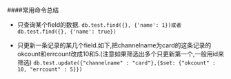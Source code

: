 ####常用命令总结

* 只查询某个field的数据.
`db.test.find({}, {'name': 1})或者db.test.find({}, {'name': true})`

* 只更新一条记录的某几个field.如下,把channelname为card的这条记录的okcount和errcount改成10和5.(注意如果筛选出多个只更新第一个,一般用id来筛选)
`db.test.update({"channelname" : "card"},{$set: {"okcount" : 10, "errcount" : 5}})`